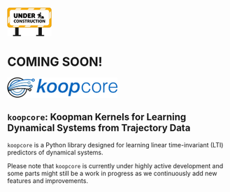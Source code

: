 <p align = "left">
  <img src="misc/under_construction.svg" alt="SVG Image" style="width:20%;"/>
</p>

# **COMING SOON!**






<p align = "left">
  <img src="misc/finalLogo.svg" alt="SVG Image" style="width:50%;"/>
</p>

## `koopcore`: Koopman Kernels for Learning Dynamical Systems from Trajectory Data
`koopcore` is a Python library designed for learning linear time-invariant (LTI) predictors of dynamical systems. 

Please note that `koopcore` is currently under highly active development and some parts might still be a work in progress as we continuously add new features and improvements.
